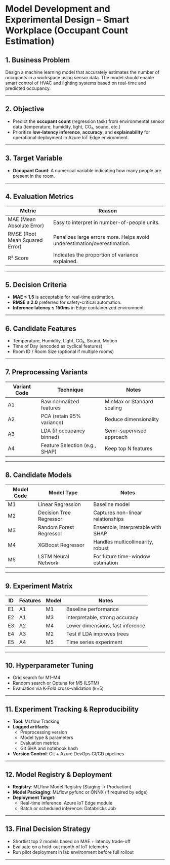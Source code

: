 # Model Development and Experimental Design – Smart Workplace (Occupant Count Estimation)

## 1. Business Problem

Design a machine learning model that accurately estimates the number of occupants in a workspace using sensor data. The model should enable smart control of HVAC and lighting systems based on real-time and predicted occupancy.

---

## 2. Objective

- Predict the **occupant count** (regression task) from environmental sensor data (temperature, humidity, light, CO₂, sound, etc.)
- Prioritize **low-latency inference**, **accuracy**, and **explainability** for operational deployment in Azure IoT Edge environment.

---

## 3. Target Variable

- **Occupant Count**: A numerical variable indicating how many people are present in the room.

---

## 4. Evaluation Metrics

| Metric         | Reason                                                   |
|----------------|----------------------------------------------------------|
| MAE (Mean Absolute Error) | Easy to interpret in number-of-people units. |
| RMSE (Root Mean Squared Error) | Penalizes large errors more. Helps avoid underestimation/overestimation. |
| R² Score       | Indicates the proportion of variance explained.          |

---

## 5. Decision Criteria

- **MAE ≤ 1.5** is acceptable for real-time estimation.
- **RMSE ≤ 2.0** preferred for safety-critical automation.
- **Inference latency ≤ 150ms** in Edge containerized environment.

---

## 6. Candidate Features

- Temperature, Humidity, Light, CO₂, Sound, Motion
- Time of Day (encoded as cyclical features)
- Room ID / Room Size (optional if multiple rooms)

---

## 7. Preprocessing Variants

| Variant Code | Technique                        | Notes                         |
|--------------|----------------------------------|-------------------------------|
| A1           | Raw normalized features          | MinMax or Standard scaling    |
| A2           | PCA (retain 95% variance)        | Reduce dimensionality         |
| A3           | LDA (if occupancy binned)        | Semi-supervised approach      |
| A4           | Feature Selection (e.g., SHAP)   | Keep top N features           |

---

## 8. Candidate Models

| Model Code | Model Type              | Notes                                  |
|------------|-------------------------|----------------------------------------|
| M1         | Linear Regression       | Baseline model                         |
| M2         | Decision Tree Regressor| Captures non-linear relationships      |
| M3         | Random Forest Regressor| Ensemble, interpretable with SHAP      |
| M4         | XGBoost Regressor      | Handles multicollinearity, robust      |
| M5         | LSTM Neural Network    | For future time-window estimation      |

---

## 9. Experiment Matrix

| ID  | Features | Model | Notes                              |
|-----|----------|--------|------------------------------------|
| E1  | A1       | M1     | Baseline performance               |
| E2  | A1       | M3     | Interpretable, strong accuracy     |
| E3  | A2       | M4     | Lower dimensions, fast inference   |
| E4  | A3       | M2     | Test if LDA improves trees         |
| E5  | A4       | M5     | Time series experiment             |

---

## 10. Hyperparameter Tuning

- Grid search for M1–M4
- Random search or Optuna for M5 (LSTM)
- Evaluation via K-Fold cross-validation (k=5)

---

## 11. Experiment Tracking & Reproducibility

- **Tool**: MLflow Tracking
- **Logged artifacts**:
  - Preprocessing version
  - Model type & parameters
  - Evaluation metrics
  - Git SHA and notebook hash
- **Version Control**: Git + Azure DevOps CI/CD pipelines

---

## 12. Model Registry & Deployment

- **Registry**: MLflow Model Registry (Staging → Production)
- **Model Packaging**: MLflow pyfunc or ONNX (if required by edge)
- **Deployment Target**:
  - Real-time inference: Azure IoT Edge module
  - Batch or scheduled inference: Databricks Job

---

## 13. Final Decision Strategy

- Shortlist top 2 models based on MAE + latency trade-off
- Evaluate on a hold-out month of IoT telemetry
- Run pilot deployment in lab environment before full rollout

---
